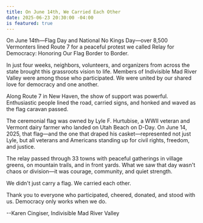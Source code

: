 ```yaml
---
title: On June 14th, We Carried Each Other
date: 2025-06-23 20:30:00 -04:00
is featured: true
---
```


On June 14th—Flag Day and National No Kings Day—over 8,500 Vermonters lined Route 7 for a peaceful protest we called Relay for Democracy: Honoring Our Flag Border to Border.

In just four weeks, neighbors, volunteers, and organizers from across the state brought this grassroots vision to life. Members of Indivisible Mad River Valley were among those who participated. We were united by our shared love for democracy and one another.

Along Route 7 in New Haven, the show of support was powerful. Enthusiastic people lined the road, carried signs, and honked and waved as the flag caravan passed.

The ceremonial flag was owned by Lyle F. Hurtubise, a WWII veteran and Vermont dairy farmer who landed on Utah Beach on D-Day. On June 14, 2025, that flag—and the one that draped his casket—represented not just Lyle, but all veterans and Americans standing up for civil rights, freedom, and justice.

The relay passed through 33 towns with peaceful gatherings in village greens, on mountain trails, and in front yards. What we saw that day wasn't chaos or division—it was courage, community, and quiet strength.

We didn't just carry a flag. We carried each other.

Thank you to everyone who participated, cheered, donated, and stood with us. Democracy only works when we do.

  --Karen Cingiser, Indivisible Mad River Valley